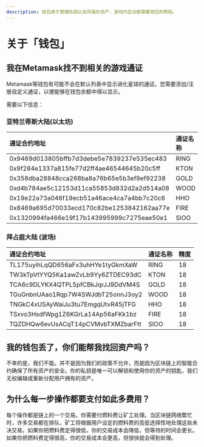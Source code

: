 ```yaml
---
description: 钱包用于管理私钥以及所属的资产，游戏内互动都需要钱包的帮助。
---
```


# 关于「钱包」

## 我在Metamask找不到相关的游戏通证

Metamask等钱包有可能不会在默认列表中显示进化星球的通证。您需要添加/注册自定义通证，以便能够在钱包余额中得以显示。

需要以下信息：

### 亚特兰蒂斯大陆\(以太坊\)

| 通证合约地址                               | 通证名称 | 精度 |
| :----------------------------------------- | :------- | :--- |
| 0x9469d013805bffb7d3debe5e7839237e535ec483 | RING     | 18   |
| 0x9f284e1337a815fe77d2ff4ae46544645b20c5ff | KTON     | 18   |
| 0x358dba28848cca268ba8a76b65e5b3ef9ef92238 | GOLD     | 18   |
| 0xd4b784ae5c12153d11ca55853d832d2a2d514a08 | WOOD     | 18   |
| 0x19e22a73a046f19ecb51a46ace4ca7a4bb7c20c6 | HHO      | 18   |
| 0x8469a695d70033ecd170c82be1253842162aa77e | FIRE     | 18   |
| 0x1320994fa466e19f17b143995999c7275eae50e1 | SIOO     | 18   |

### 拜占庭大陆 \(波场\)

| 通证合约地址                       | 通证名称 | 精度 |
| :--------------------------------- | :------- | :--- |
| TL175uyihLqQD656aFx3uhHYe1tyGkmXaW | RING     | 18   |
| TW3kTpVtYYQ5Ka1awZvLb9Yy6ZTDEC93dC | KTON     | 18   |
| TCA6c9DLYKX4QTPL5pfCBkJqrJJ9DdVM4S | GOLD     | 18   |
| TGuGnbnUAao1Rqp7W4SWJdbT25onnJ3oy2 | WOOD     | 18   |
| TNGkC4xUSAyWaiJu3tu7EmgqUtvR45jTFG | HHO      | 18   |
| TSxvo3HsdfWpg1Z6KGrLa14Ap56aFKk1bz | FIRE     | 18   |
| TQZDHQw6evUsACqT14pCVMvbTXMZbarFtt | SIOO     | 18   |

## 我的钱包丢了，你们能帮我找回资产吗？

不幸的是，我们不能。并不是因为我们的政策不允许，而是因为区块链上的智能合约确保了所有资产的安全。你的私钥是唯一可以解锁和使用你的资产的钥匙，我们无权编辑或重新分配用户拥有的资产。

## 为什么每一步操作都要支付如此多费用？

每个操作都是链上的一个交易。你需要付燃料费让矿工处理。当区块链网络繁忙时，许多交易都在排队，矿工将根据用户设定的燃料费的高低选择性地处理这些未决交易。如果你把燃料费定得很低，你的交易成本会降低，但等待的时间会更长。如果你把燃料费定得很高，你的交易成本会更高，但很快就会得到处理。

